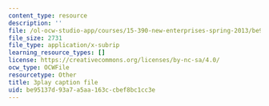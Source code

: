 ```yaml
---
content_type: resource
description: ''
file: /ol-ocw-studio-app/courses/15-390-new-enterprises-spring-2013/be95137d93a7a5aa163ccbef8bc1cc3e_cHgbCAHQgbU.srt
file_size: 2731
file_type: application/x-subrip
learning_resource_types: []
license: https://creativecommons.org/licenses/by-nc-sa/4.0/
ocw_type: OCWFile
resourcetype: Other
title: 3play caption file
uid: be95137d-93a7-a5aa-163c-cbef8bc1cc3e
---
```

